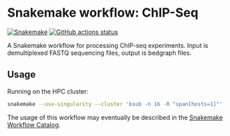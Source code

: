 # Snakemake workflow: ChIP-Seq

[![Snakemake](https://img.shields.io/badge/snakemake-≥6.3.0-brightgreen.svg)](https://snakemake.github.io)
[![GitHub actions status](https://github.com/Jain_Joyce-Labs/snakemake-chipseq/workflows/Tests/badge.svg?branch=main)](https://github.com/Jain_Joyce-Labs/snakemake-chipseq/actions?query=branch%3Amain+workflow%3ATests)


A Snakemake workflow for processing ChIP-seq experiments. Input is demultiplexed FASTQ sequencing files, output is bedgraph files.


## Usage

Running on the HPC cluster:

```sh
snakemake --use-singularity --cluster 'bsub -n 16 -R "span[hosts=1]"'
```

The usage of this workflow may eventually be described in the [Snakemake Workflow Catalog](https://snakemake.github.io/snakemake-workflow-catalog/?usage=Jain_Joyce-Labs%2Fsnakemake-chipseq).
